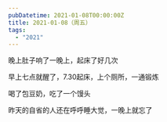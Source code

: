 ```yaml
---
pubDatetime: 2021-01-08T00:00:00Z
title: 2021-01-08（周五）
tags:
  - "2021"
---
```


晚上肚子响了一晚上，起床了好几次

早上七点就醒了，7.30起床，上个厕所，一通锻炼

喝了包豆奶，吃了一个馒头

昨天的自省的人还在呼呼睡大觉，一晚上就忘了
